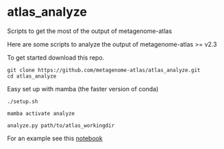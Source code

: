 # atlas_analyze
Scripts to get the most of the output of metagenome-atlas


Here are some scripts to analyze the output of metagenome-atlas >= v2.3


To get started download this repo.

```
git clone https://github.com/metagenome-atlas/atlas_analyze.git
cd atlas_analyze
```

Easy set up with mamba (the faster version of conda)

```
./setup.sh

mamba activate analyze

analyze.py path/to/atlas_workingdir

```


For an example see this [notebook](scripts/Analyis_genome_abundances.ipynb)
